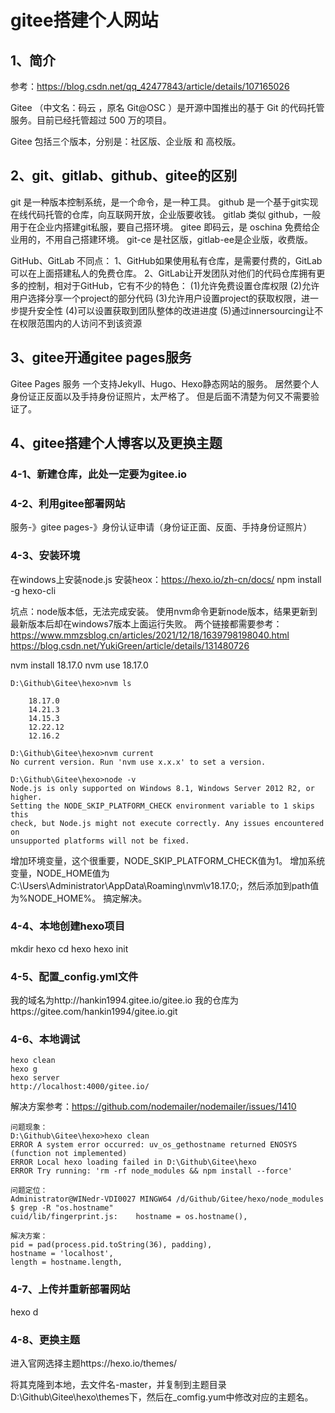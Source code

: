 # gitee搭建个人网站

## 1、简介
参考：https://blog.csdn.net/qq_42477843/article/details/107165026

Gitee （中文名：码云 ，原名 Git@OSC ）是开源中国推出的基于 Git 的代码托管服务。目前已经托管超过 500 万的项目。

Gitee 包括三个版本，分别是：社区版、企业版 和 高校版。

## 2、git、gitlab、github、gitee的区别
git       是一种版本控制系统，是一个命令，是一种工具。
github  是一个基于git实现在线代码托管的仓库，向互联网开放，企业版要收钱。
gitlab   类似 github，一般用于在企业内搭建git私服，要自己搭环境。
gitee    即码云，是 oschina 免费给企业用的，不用自己搭建环境。
git-ce  是社区版，gitlab-ee是企业版，收费版。

GitHub、GitLab 不同点：
1、GitHub如果使用私有仓库，是需要付费的，GitLab可以在上面搭建私人的免费仓库。
2、GitLab让开发团队对他们的代码仓库拥有更多的控制，相对于GitHub，它有不少的特色：
    (1)允许免费设置仓库权限
    (2)允许用户选择分享一个project的部分代码
    (3)允许用户设置project的获取权限，进一步提升安全性
    (4)可以设置获取到团队整体的改进进度
    (5)通过innersourcing让不在权限范围内的人访问不到该资源

## 3、gitee开通gitee pages服务
Gitee Pages 服务 一个支持Jekyll、Hugo、Hexo静态网站的服务。
居然要个人身份证正反面以及手持身份证照片，太严格了。
但是后面不清楚为何又不需要验证了。

## 4、gitee搭建个人博客以及更换主题

### 4-1、新建仓库，此处一定要为gitee.io

### 4-2、利用gitee部署网站
服务-》gitee pages-》身份认证申请（身份证正面、反面、手持身份证照片）

### 4-3、安装环境
在windows上安装node.js
安装heox：https://hexo.io/zh-cn/docs/
npm install -g hexo-cli

坑点：node版本低，无法完成安装。
使用nvm命令更新node版本，结果更新到最新版本后却在windows7版本上面运行失败。
两个链接都需要参考：
https://www.mmzsblog.cn/articles/2021/12/18/1639798198040.html
https://blog.csdn.net/YukiGreen/article/details/131480726

nvm install 18.17.0
nvm use 18.17.0
```
D:\Github\Gitee\hexo>nvm ls

    18.17.0
    14.21.3
    14.15.3
    12.22.12
    12.16.2

D:\Github\Gitee\hexo>nvm current
No current version. Run 'nvm use x.x.x' to set a version.

D:\Github\Gitee\hexo>node -v
Node.js is only supported on Windows 8.1, Windows Server 2012 R2, or higher.
Setting the NODE_SKIP_PLATFORM_CHECK environment variable to 1 skips this
check, but Node.js might not execute correctly. Any issues encountered on
unsupported platforms will not be fixed.
```
增加环境变量，这个很重要，NODE_SKIP_PLATFORM_CHECK值为1。
增加系统变量，NODE_HOME值为C:\Users\Administrator\AppData\Roaming\nvm\v18.17.0;，然后添加到path值为%NODE_HOME%。
搞定解决。

### 4-4、本地创建hexo项目
mkdir hexo
cd hexo
hexo init

### 4-5、配置_config.yml文件
我的域名为http://hankin1994.gitee.io/gitee.io
我的仓库为https://gitee.com/hankin1994/gitee.io.git

### 4-6、本地调试
```
hexo clean
hexo g
hexo server
http://localhost:4000/gitee.io/
```

解决方案参考：https://github.com/nodemailer/nodemailer/issues/1410
```
问题现象：
D:\Github\Gitee\hexo>hexo clean
ERROR A system error occurred: uv_os_gethostname returned ENOSYS (function not implemented)
ERROR Local hexo loading failed in D:\Github\Gitee\hexo
ERROR Try running: 'rm -rf node_modules && npm install --force'

问题定位：
Administrator@WINedr-VDI0027 MINGW64 /d/Github/Gitee/hexo/node_modules
$ grep -R "os.hostname"
cuid/lib/fingerprint.js:    hostname = os.hostname(),

解决方案：
pid = pad(process.pid.toString(36), padding),
hostname = 'localhost',
length = hostname.length,
```

### 4-7、上传并重新部署网站
hexo d

### 4-8、更换主题
进入官网选择主题https://hexo.io/themes/

将其克隆到本地，去文件名-master，并复制到主题目录D:\Github\Gitee\hexo\themes下，然后在_comfig.yum中修改对应的主题名。





